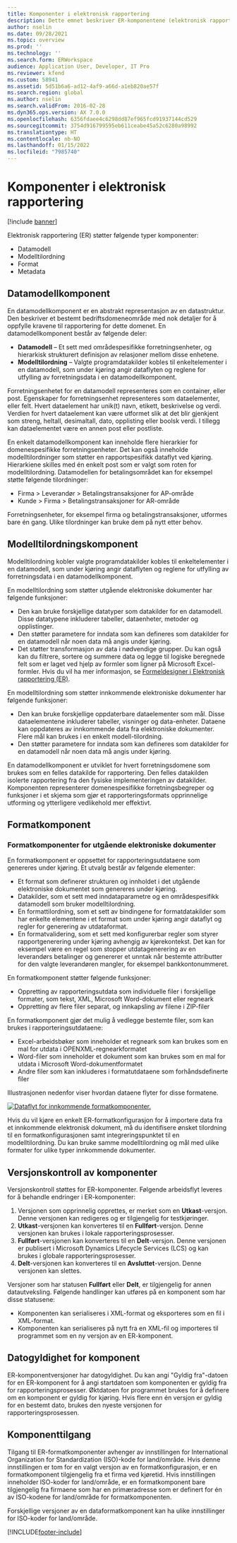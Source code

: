 ```yaml
---
title: Komponenter i elektronisk rapportering
description: Dette emnet beskriver ER-komponentene (elektronisk rapportering).
author: nselin
ms.date: 09/28/2021
ms.topic: overview
ms.prod: ''
ms.technology: ''
ms.search.form: ERWorkspace
audience: Application User, Developer, IT Pro
ms.reviewer: kfend
ms.custom: 58941
ms.assetid: 5d51b6a6-ad12-4af9-a66d-a1eb820ae57f
ms.search.region: global
ms.author: nselin
ms.search.validFrom: 2016-02-28
ms.dyn365.ops.version: AX 7.0.0
ms.openlocfilehash: 6356fdaee4c6298dd87ef965fcd91937144cd529
ms.sourcegitcommit: 3754d916799595eb611ceabe45a52c6280a98992
ms.translationtype: HT
ms.contentlocale: nb-NO
ms.lasthandoff: 01/15/2022
ms.locfileid: "7985740"
---
```

# <a name="electronic-reporting-components"></a>Komponenter i elektronisk rapportering

[!include [banner](../includes/banner.md)]

Elektronisk rapportering (ER) støtter følgende typer komponenter:

- Datamodell
- Modelltilordning
- Format
- Metadata

## <a name="data-model-component"></a>Datamodellkomponent

En datamodellkomponent er en abstrakt representasjon av en datastruktur. Den beskriver et bestemt bedriftsdomeneområde med nok detaljer for å oppfylle kravene til rapportering for dette domenet. En datamodellkomponent består av følgende deler:

- **Datamodell** – Et sett med områdespesifikke forretningsenheter, og hierarkisk strukturert definisjon av relasjoner mellom disse enhetene.
- **Modelltilordning** – Valgte programdatakilder kobles til enkeltelementer i en datamodell, som under kjøring angir dataflyten og reglene for utfylling av forretningsdata i en datamodellkomponent.

Forretningsenhetet for en datamodell representeres som en container, eller post. Egenskaper for forretningsenhet representeres som dataelementer, eller felt. Hvert dataelement har unik(t) navn, etikett, beskrivelse og verdi. Verdien for hvert dataelement kan være utformet slik at det blir gjenkjent som streng, heltall, desimaltall, dato, opplisting eller boolsk verdi. I tillegg kan dataelementet være en annen post eller postliste.

En enkelt datamodellkomponent kan inneholde flere hierarkier for domenespesifikke forretningsenheter. Det kan også inneholde modelltilordninger som støtter en rapportspesifikk dataflyt ved kjøring. Hierarkiene skilles med én enkelt post som er valgt som roten for modelltilordning. Datamodellen for betalingsområdet kan for eksempel støtte følgende tilordninger:


- Firma \> Leverandør \> Betalingstransaksjoner for AP-område
- Kunde \> Firma \> Betalingstransaksjoner for AR-område

Forretningsenheter, for eksempel firma og betalingstransaksjoner, utformes bare én gang. Ulike tilordninger kan bruke dem på nytt etter behov.

## <a name="model-mapping-component"></a>Modelltilordningskomponent

Modelltilordning kobler valgte programdatakilder kobles til enkeltelementer i en datamodell, som under kjøring angir dataflyten og reglene for utfylling av forretningsdata i en datamodellkomponent.

En modelltilordning som støtter utgående elektroniske dokumenter har følgende funksjoner:

- Den kan bruke forskjellige datatyper som datakilder for en datamodell. Disse datatypene inkluderer tabeller, dataenheter, metoder og opplistinger.
- Den støtter parametere for inndata som kan defineres som datakilder for en datamodell når noen data må angis under kjøring.
- Det støtter transformasjon av data i nødvendige grupper. Du kan også kan du filtrere, sortere og summere data og legge til logiske beregnede felt som er laget ved hjelp av formler som ligner på Microsoft Excel-formler. Hvis du vil ha mer informasjon, se [Formeldesigner i Elektronisk rapportering (ER)](general-electronic-reporting-formula-designer.md).

En modelltilordning som støtter innkommende elektroniske dokumenter har følgende funksjoner:

- Den kan bruke forskjellige oppdaterbare dataelementer som mål. Disse dataelementene inkluderer tabeller, visninger og data-enheter. Dataene kan oppdateres av innkommende data fra elektroniske dokumenter. Flere mål kan brukes i en enkelt modell-tilordning.
- Den støtter parametere for inndata som kan defineres som datakilder for en datamodell når noen data må angis under kjøring.

En datamodellkomponent er utviklet for hvert forretningsdomene som brukes som en felles datakilde for rapportering. Den felles datakilden isolerte rapportering fra den fysiske implementeringen av datakilder. Komponenten representerer domenespesifikke forretningsbegreper og funksjoner i et skjema som gjør et rapporteringsformats opprinnelige utforming og ytterligere vedlikehold mer effektivt.

## <a name="format-component"></a>Formatkomponent

### <a name="format-components-for-outgoing-electronic-documents"></a>Formatkomponenter for utgående elektroniske dokumenter

En formatkomponent er oppsettet for rapporteringsutdataene som genereres under kjøring. Et utvalg består av følgende elementer:

- Et format som definerer strukturen og innholdet i det utgående elektroniske dokumentet som genereres under kjøring.
- Datakilder, som et sett med inndataparametre og en områdespesifikk datamodell som bruker modelltilordning.
- En formattilordning, som et sett av bindingene for formatdatakilder som har enkelte elementene i et format som under kjøring angir dataflyt og regler for generering av utdataformat.
- En formatvalidering, som et sett med konfigurerbar regler som styrer rapportgenerering under kjøring avhengig av kjørekontekst. Det kan for eksempel være en regel som stopper utdatagenerering av en leverandørs betalinger og genererer et unntak når bestemte attributter for den valgte leverandøren mangler, for eksempel bankkontonummeret.

En formatkomponent støtter følgende funksjoner:

- Oppretting av rapporteringsutdata som individuelle filer i forskjellige formater, som tekst, XML, Microsoft Word-dokument eller regneark
- Oppretting av flere filer separat, og innkapsling av filene i ZIP-filer

En formatkomponent gjør det mulig å vedlegge bestemte filer, som kan brukes i rapporteringsutdataene:

- Excel-arbeidsbøker som inneholder et regneark som kan brukes som en mal for utdata i OPENXML-regnearkformatet
- Word-filer som inneholder et dokument som kan brukes som en mal for utdata i Microsoft Word-dokumentformatet
- Andre filer som kan inkluderes i formatutdataene som forhåndsdefinerte filer

Illustrasjonen nedenfor viser hvordan dataene flyter for disse formatene.

[![Dataflyt for innkommende formatkomponenter.](./media/ER-overview-03.png)](./media/ER-overview-03.png)

Hvis du vil kjøre en enkelt ER-formatkonfigurasjon for å importere data fra et innkommende elektronisk dokument, må du identifisere ønsket tilordning til en formatkonfigurasjonen samt integreringspunktet til en modelltilordning. Du kan bruke samme modelltilordning og mål med ulike formater for ulike typer innkommende dokumenter.

## <a name="component-versioning"></a>Versjonskontroll av komponenter

Versjonskontroll støttes for ER-komponenter. Følgende arbeidsflyt leveres for å behandle endringer i ER-komponenter:

1. Versjonen som opprinnelig opprettes, er merket som en **Utkast**-versjon. Denne versjonen kan redigeres og er tilgjengelig for testkjøringer.
2. **Utkast**-versjonen kan konverteres til en **Fullført**-versjon. Denne versjonen kan brukes i lokale rapporteringsprosesser.
3. **Fullført**-versjonen kan konverteres til en **Delt**-versjon. Denne versjonen er publisert i Microsoft Dynamics Lifecycle Services (LCS) og kan brukes i globale rapporteringsprosesser.
4. **Delt**-versjonen kan konverteres til en **Avsluttet**-versjon. Denne versjonen kan slettes.

Versjoner som har statusen **Fullført** eller **Delt**, er tilgjengelig for annen datautveksling. Følgende handlinger kan utføres på en komponent som har disse statusene:

- Komponenten kan serialiseres i XML-format og eksporteres som en fil i XML-format.
- Komponenten kan serialiseres på nytt fra en XML-fil og importeres til programmet som en ny versjon av en ER-komponent.

## <a name="component-date-effectivity"></a>Datogyldighet for komponent

ER-komponentversjoner har datogyldighet. Du kan angi "Gyldig fra"-datoen for en ER-komponent for å angi startdatoen som komponenten er gyldig fra for rapporteringsprosesser. Øktdatoen for programmet brukes for å definere om en komponent er gyldig for kjøring. Hvis flere enn én versjon er gyldig for en bestemt dato, brukes den nyeste versjonen for rapporteringsprosessen.

## <a name="component-access"></a>Komponenttilgang

Tilgang til ER-formatkomponenter avhenger av innstillingen for International Organization for Standardization (ISO)-kode for land/område. Hvis denne innstillingen er tom for en valgt versjon av en formatkonfigurasjon, er en formatkomponent tilgjengelig fra et firma ved kjøretid. Hvis innstillingen inneholder ISO-koder for land/område, er en formatkomponent bare tilgjengelig fra firmaene som har en primæradresse som er definert for én av ISO-kodene for land/område for formatkomponenten.

Forskjellige versjoner av en dataformatkomponent kan ha ulike innstillinger for ISO-koder for land/område.

[!INCLUDE[footer-include](../../../includes/footer-banner.md)]

